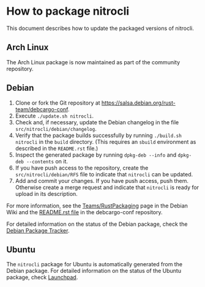 How to package nitrocli
=======================

This document describes how to update the packaged versions of nitrocli.

Arch Linux
----------

The Arch Linux package is now maintained as part of the community repository.

Debian
------

1. Clone or fork the Git repository at
   https://salsa.debian.org/rust-team/debcargo-conf.
2. Execute `./update.sh nitrocli`.
3. Check and, if necessary, update the Debian changelog in the file
   `src/nitrocli/debian/changelog`.
4. Verify that the package builds successfully by running `./build.sh nitrocli`
   in the `build` directory.  (This requires an `sbuild` environment as
   described in the `README.rst` file.)
5. Inspect the generated package by running `dpkg-deb --info` and `dpkg-deb
   --contents` on it.
6. If you have push access to the repository, create the
   `src/nitrocli/debian/RFS` file to indicate that `nitrocli` can be updated.
7. Add and commit your changes.  If you have push access, push them.
   Otherwise create a merge request and indicate that `nitrocli` is ready for
   upload in its description.

For more information, see the [Teams/RustPackaging][] page in the Debian Wiki
and the [README.rst file][] in the debcargo-conf repository.

For detailed information on the status of the Debian package, check the [Debian
Package Tracker][].

Ubuntu
------

The `nitrocli` package for Ubuntu is automatically generated from the Debian
package.  For detailed information on the status of the Ubuntu package, check
[Launchpad][].

[Arch User Repository]: https://wiki.archlinux.org/index.php/Arch_User_Repository
[Teams/RustPackaging]: https://wiki.debian.org/Teams/RustPackaging
[README.rst file]: https://salsa.debian.org/rust-team/debcargo-conf/blob/master/README.rst
[Debian Package Tracker]: https://tracker.debian.org/pkg/rust-nitrocli
[Launchpad]: https://launchpad.net/ubuntu/+source/rust-nitrocli

